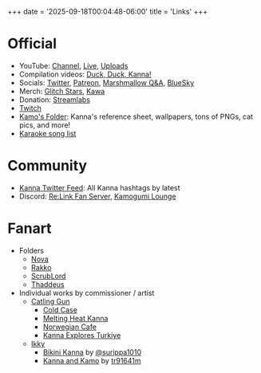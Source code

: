 +++
date = '2025-09-18T00:04:48-06:00'
title = 'Links'
+++
# Official
* YouTube: [Channel][kanna_channel], [Live][kanna_live], [Uploads][kanna_uploads]
* Compilation videos: [Duck, Duck, Kanna!][kanna_clips]
* Socials: [Twitter][kanna_twitter], [Patreon][kanna_patreon], [Marshmallow Q&A][kanna_maro], [BlueSky][kanna_bsky]
* Merch: [Glitch Stars][kanna_merch_gs], [Kawa][kanna_merch_kawa]
* Donation: [Streamlabs][kanna_streamlabs]
* [Twitch][kanna_twitch]
* [Kamo's Folder][kanna_kamos_folder]: Kanna's reference sheet, wallpapers, tons of PNGs, cat pics, and more!
* [Karaoke song list](https://www.streamersonglist.com/t/kannayanagi/songs)

[kanna_channel]: https://www.youtube.com/channel/UClxj3GlGphZVgd1SLYhZKmg
[kanna_live]: https://www.youtube.com/channel/UClxj3GlGphZVgd1SLYhZKmg/live
[kanna_uploads]: https://www.youtube.com/playlist?list=UUlxj3GlGphZVgd1SLYhZKmg
[kanna_twitch]: https://www.twitch.tv/kannayanagi
[kanna_patreon]: https://www.patreon.com/c/Kanna_Yanagi
[kanna_merch_kawa]: https://merch.kawaentertainment.com/collections/kanna-yanagi
[kanna_merch_gs]: https://www.glitchstars.com/kannayanagishop
[kanna_twitter]: https://x.com/i/user/1790395453709946880
[kanna_streamlabs]: https://streamlabs.com/quawawa/tip
[kanna_bsky]: https://bsky.app/profile/did:plc:roxbrzbinwyqzwpt7lw5mapi
[kanna_clips]: https://www.youtube.com/channel/UCfOKCzmjiGWgXnDyHK1phgA
[kanna_kamos_folder]: https://drive.google.com/drive/folders/1gF4s2gtaM2WHHyQS0fobsHRsF31gczGt
[kanna_maro]: https://marshmallow-qa.com/n76bewc55j62p4n
[kanna_songlist]: https://www.streamersonglist.com/t/kannayanagi/songs

# Community
* [Kanna Twitter Feed](https://x.com/search?q=(from%3A%40KannaPixelLink)%20OR%20(%23KannaYanagi%20OR%20%23KamoTime%20OR%20%23KannOfPaint%20OR%20%23KannaCases%20OR%20%23HumuHumor%20OR%20%23Kamogumi%20OR%20%23KannaBirthday2024%20OR%20%23KamoCooking)&src=typed_query&f=live): All Kanna hashtags by latest
* Discord: [Re:Link Fan Server][community_discord_relink], [Kamogumi Lounge][community_discord_lounge]

#  Fanart
* Folders
  * [Nova][community_skeb_nova]
  * [Rakko][community_skeb_rakko]
  * [ScrubLord][community_skeb_scrub]
  * [Thaddeus][community_skeb_thad]
* Individual works by commissioner / artist
  * [Catling Gun](https://x.com/CatlingGun)
    * [Cold Case](https://drive.google.com/drive/folders/1jPSWFUOMVS5oxIMsrIHwc9lK_8ADf-G2)
    * [Melting Heat Kanna](https://drive.google.com/drive/folders/1VkZCCsC-DEpyQosRAnD7dDk1ci2KngoI)
    * [Norwegian Cafe](https://drive.google.com/drive/folders/1lfMyvK2xUQptaVLPNXJBaKgXws1omwu3)
    * [Kanna Explores Turkiye](https://drive.google.com/drive/folders/1-qu93EUpD4m-TZ1ZerRswhqAAIvwuoDo)
  * [Ikky](https://x.com/IkkyAnomaly)
    * [Bikini Kanna](https://drive.google.com/drive/folders/1eJU9Ohyfu1V9VUysmIlC4FLcm4ImKAp1) by [@surippa1010](https://x.com/surippa1010)
    * [Kanna and Kamo](https://drive.google.com/drive/folders/1D6QWPdlKjnTW7-UL78AFucqG2IX2Tgm-) by [tr91641m](https://x.com/tr91641m)

[community_discord_relink]: https://discord.gg/pxcutiefans
[community_discord_lounge]: https://discord.gg/7YPpm6tPu7
[community_skeb_thad]: https://drive.google.com/drive/u/0/folders/13hk79yBlkRiXpPKcJv_6_XOhUxkF2BYT
[community_skeb_nova]: https://drive.google.com/drive/u/0/folders/1dZBVLHzgkSN2foE0hIdf_E3B4Rp5AbPg
[community_skeb_scrub]: https://drive.google.com/drive/u/0/folders/1Tqq5nRDPNvi5q1c_zaXftYosuy_P_LPb
[community_skeb_rakko]: https://drive.google.com/drive/folders/15pD8kvclvNVTDonfmW8s90eb5B822l5J
